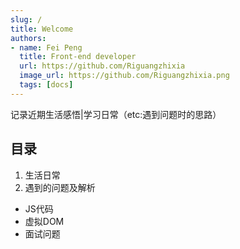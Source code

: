 ```yaml
---
slug: /
title: Welcome
authors:
- name: Fei Peng
  title: Front-end developer
  url: https://github.com/Riguangzhixia
  image_url: https://github.com/Riguangzhixia.png
  tags: [docs]
---
```


记录近期生活感悟|学习日常（etc:遇到问题时的思路）

## 目录
1. 生活日常
2. 遇到的问题及解析
+ JS代码
+ 虚拟DOM
+ 面试问题


